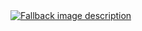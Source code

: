 <a href="https://wentam.github.io/docs-testing//typ-build/README.typ.html" target="_blank" rel="noopener noreferrer">
  <picture>
    <source media="(prefers-color-scheme: dark)" srcset="docs/typ-build/README-dark.typ.svg">
    <source media="(prefers-color-scheme: light)" srcset="docs/typ-build/README-light.typ.svg">
    <img alt="Fallback image description" src="default-image.png">
  </picture>
</a>
